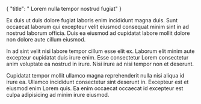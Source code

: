 {
  "title": " Lorem nulla tempor nostrud fugiat"
}

Ex duis ut duis dolore fugiat laboris enim incididunt magna duis. Sunt occaecat laborum qui excepteur velit eiusmod consequat minim sint in ad nostrud laborum officia. Duis ea eiusmod ad cupidatat labore mollit dolore non dolore aute cillum eiusmod.

In ad sint velit nisi labore tempor cillum esse elit ex. Laborum elit minim aute excepteur cupidatat duis irure enim. Esse consectetur Lorem consectetur anim voluptate ea nostrud in irure. Nisi irure ad nisi tempor non et deserunt.

Cupidatat tempor mollit ullamco magna reprehenderit nulla nisi aliqua id irure ea. Ullamco incididunt consectetur sint deserunt in. Excepteur est et eiusmod enim Lorem quis. Ea enim occaecat occaecat id excepteur est culpa adipisicing ad minim irure eiusmod.